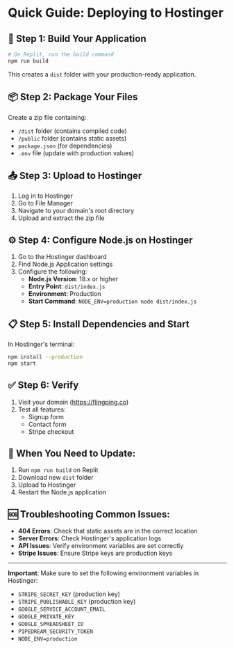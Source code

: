 # Quick Guide: Deploying to Hostinger

## 🚀 Step 1: Build Your Application
```bash
# On Replit, run the build command
npm run build
```
This creates a `dist` folder with your production-ready application.

## 📦 Step 2: Package Your Files
Create a zip file containing:
- `/dist` folder (contains compiled code)
- `/public` folder (contains static assets)
- `package.json` (for dependencies)
- `.env` file (update with production values)

## 📤 Step 3: Upload to Hostinger
1. Log in to Hostinger
2. Go to File Manager
3. Navigate to your domain's root directory
4. Upload and extract the zip file

## ⚙️ Step 4: Configure Node.js on Hostinger
1. Go to the Hostinger dashboard
2. Find Node.js Application settings
3. Configure the following:
   - **Node.js Version**: 18.x or higher
   - **Entry Point**: `dist/index.js`
   - **Environment**: Production
   - **Start Command**: `NODE_ENV=production node dist/index.js`

## 📋 Step 5: Install Dependencies and Start
In Hostinger's terminal:
```bash
npm install --production
npm start
```

## ✅ Step 6: Verify
1. Visit your domain (https://flingping.co)
2. Test all features:
   - Signup form
   - Contact form
   - Stripe checkout

## 🔄 When You Need to Update:
1. Run `npm run build` on Replit
2. Download new `dist` folder
3. Upload to Hostinger
4. Restart the Node.js application

## 🆘 Troubleshooting Common Issues:
- **404 Errors**: Check that static assets are in the correct location
- **Server Errors**: Check Hostinger's application logs
- **API Issues**: Verify environment variables are set correctly
- **Stripe Issues**: Ensure Stripe keys are production keys

---

**Important**: Make sure to set the following environment variables in Hostinger:
- `STRIPE_SECRET_KEY` (production key)
- `STRIPE_PUBLISHABLE_KEY` (production key)
- `GOOGLE_SERVICE_ACCOUNT_EMAIL`
- `GOOGLE_PRIVATE_KEY`
- `GOOGLE_SPREADSHEET_ID`
- `PIPEDREAM_SECURITY_TOKEN`
- `NODE_ENV=production`